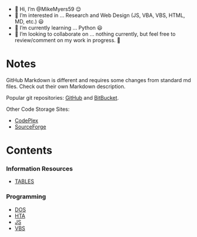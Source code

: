 - 👋 Hi, I’m @MikeMyers59 😌
- 👀 I’m interested in ... Research and Web Design (JS, VBA, VBS, HTML, MD, etc.) 😃
- 🌱 I’m currently learning ... Python 😃
- 💞️ I’m looking to collaborate on ... nothing currently, but feel free to review/comment on my work in progress. 👿

<!---
MikeMyers59/MikeMyers59 is a ✨ special ✨ repository because its `README.md` (this file) appears on your GitHub profile.
You can click the Preview link to take a look at your changes. ✂ 
--->

# Notes

GitHub Markdown is different and requires some changes from standard md files. Check out their own Markdown description.

Popular git repositories: [GitHub](https://github.com/) and [BitBucket](https://bitbucket.org/). 

Other Code Storage Sites:
- [CodePlex](https://www.CodePlex.com/)
- [SourceForge](http://www.sourceforge.net/)

# Contents

### Information Resources
- [TABLES]( https://github.com/MikeMyers59/MikeMyers59/tree/main/Tables) 

### Programming 
- [DOS](https://github.com/MikeMyers59/MikeMyers59/tree/main/DOS)
- [HTA](https://github.com/MikeMyers59/MikeMyers59/tree/main/HTA)
- [JS](https://github.com/MikeMyers59/MikeMyers59/tree/main/JS)
- [VBS](https://github.com/MikeMyers59/MikeMyers59/tree/main/VBS)

